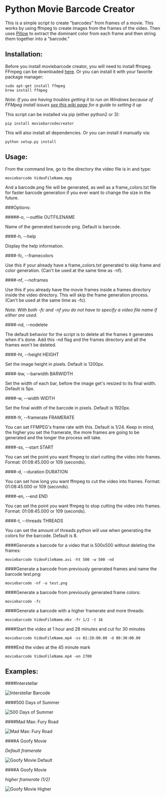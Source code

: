 Python Movie Barcode Creator
=============================

This is a simple script to create "barcodes" from frames of a movie. This works by using ffmpeg to create images from the frames of the video. Then uses [Pillow](https://github.com/python-pillow/Pillow) to extract the dominant color from each frame and then string them together into a "barcode."

Installation:
-------------

Before you install moviebarcode creator, you will need to install ffmpeg. FFmpeg can be downloaded [here](https://www.ffmpeg.org/download.html). Or you can install it with your favorite package manager:

    sudo apt-get install ffmpeg
    brew install ffmpeg

*Note: If you are having troubles getting it to run on Windows because of FFMpeg install issues [see this wiki page](https://github.com/TheNickHurst/MovieBarcodeCreator/wiki/Windows-FFMpeg-Install) for a guide to setting it up*

This script can be installed via pip (either python2 or 3):

    pip install moviebarcodecreator

This will also install all dependencies. Or you can install it manually via:

    python setup.py install

Usage:
------

From the command line, go to the directory the video file is in and type:

    moviebarcode VideoFileName.mpg

And a barcode.png file will be generated, as well as a frame_colors.txt file for faster barcode generation if you ever want to change the size in the future.

###Options:

#####-o, --outfile OUTFILENAME               

Name of the generated barcode png. Default is barcode.

####-h, --help

Display the help information.

####-fc, --framecolors

Use this if your already have a frame_colors.txt generated to skip frame and color generation. (Can't be used at the same time as -nf).

####-nf, --noframes

Use this if you already have the movie frames inside a frames directory inside the video directory. This will skip the frame generation process. (Can't be used at the same time as -fc).

*Note: With both -fc and -nf you do not have to specify a video file name if either are used.*

####-nd, --nodelete

The default behavior for the script is to delete all the frames it generates when it's done. Add this -nd flag and the frames directory and all the frames won't be deleted.

####-ht, --height HEIGHT

Set the image height in pixels. Default is 1200px.

####-bw, --barwidth BARWIDTH

Set the width of each bar, before the image get's resized to its final width. Default is 5px.

####-w, --width WIDTH

Set the final width of the barcode in pixels. Default is 1920px.

####-fr, --framerate FRAMERATE

You can set FFMPEG's frame rate with this. Default is 1/24. Keep in mind, the higher you set the framerate, the more frames are going to be generated and the longer the process will take.

####-ss, --start START

You can set the point you want ffmpeg to start cutting the video into frames.
Format: 01:08:45.000 or 109 (seconds).

####-d, --duration DURATION

You can set how long you want ffmpeg to cut the video into frames.
Format: 01:08:45.000 or 109 (seconds).

####-en, --end END

You can set the point you want ffmpeg to stop cutting the video into frames.
Format: 01:08:45.000 or 109 (seconds).

####-t, --threads THREADS

You can set the amount of threads python will use when generating the colors for the barcode. Default is 8.

####Generate a barcode for a video that is 500x500 without deleting the frames:

    moviebarcode VideoFileName.avi -ht 500 -w 500 -nd

####Generate a barcode from previously generated frames and name the barcode test.png:

    moviebarcode -nf -o test.png

####Generate a barcode from previously generated frame colors:

    moviebarcode -fc

####Generate a barcode with a higher framerate and more threads:

    moviebarcode VideoFileName.mkv -fr 1/2 -t 16

####Start the video at 1 hour and 28 minutes and cut for 30 minutes

    moviebarcode VideoFileName.mp4 -ss 01:28:00.00 -d 00:30:00.00

####End the video at the 45 minute mark

    moviebarcode VideoFileName.mp4 -en 2700

Examples:
---------

####Interstellar

![Interstellar Barcode](http://i.imgur.com/4JIqc3q.png)

####500 Days of Summer

![500 Days of Summer](http://i.imgur.com/JNlmwLc.png)

####Mad Max: Fury Road

![Mad Max: Fury Road](http://i.imgur.com/h6qKY7B.png)

####A Goofy Movie 

*Default framerate*

![Goofy Movie Default](http://i.imgur.com/WWLiUCc.png)

####A Goofy Movie 

*higher framerate (1/2)*

![Goofy Movie Higher](http://i.imgur.com/zIejkfA.png)

